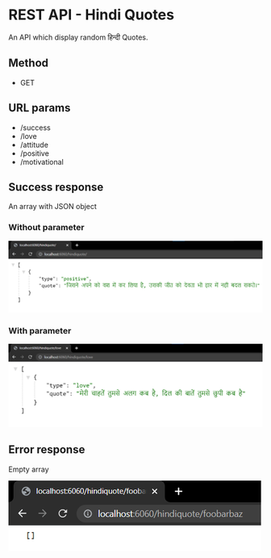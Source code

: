
# REST API - Hindi Quotes

An API which display random हिन्दी Quotes.

## Method

- GET

## URL params

 - /success
 - /love
 - /attitude
 - /positive
 - /motivational

## Success response

An array with JSON object

### Without parameter
![Sample response without url parameter](./demo/sample.png)

### With parameter

![Sample response with url parameter](./demo/with-parameter.png)


## Error response 
Empty array

![Sample response for error](./demo/error.png)
